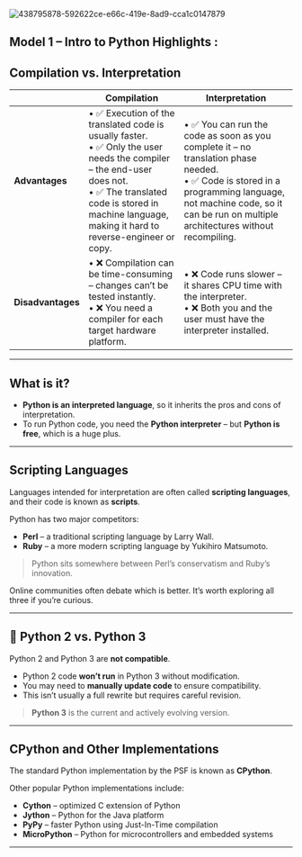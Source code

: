 
![438795878-592622ce-e66c-419e-8ad9-cca1c0147879](https://github.com/user-attachments/assets/4968b3a6-fbf4-458c-9acf-86c3013cd780)


## Model 1 – Intro to Python Highlights :



## Compilation vs. Interpretation 

|                    | Compilation                                                                                                                         | Interpretation                                                                                                                                       |
|--------------------|-------------------------------------------------------------------------------------------------------------------------------------|------------------------------------------------------------------------------------------------------------------------------------------------------|
| **Advantages**     | • ✅ Execution of the translated code is usually faster. <br> • ✅ Only the user needs the compiler – the end-user does not. <br> • ✅ The translated code is stored in machine language, making it hard to reverse-engineer or copy. | • ✅ You can run the code as soon as you complete it – no translation phase needed. <br> • ✅ Code is stored in a programming language, not machine code, so it can be run on multiple architectures without recompiling. |
| **Disadvantages**  | • ❌ Compilation can be time-consuming – changes can’t be tested instantly. <br> • ❌ You need a compiler for each target hardware platform. | • ❌ Code runs slower – it shares CPU time with the interpreter. <br> • ❌ Both you and the user must have the interpreter installed.                    |

---

## What is it?

- **Python is an interpreted language**, so it inherits the pros and cons of interpretation.
- To run Python code, you need the **Python interpreter** – but **Python is free**, which is a huge plus.

---

## Scripting Languages

Languages intended for interpretation are often called **scripting languages**, and their code is known as **scripts**.

Python has two major competitors:

- **Perl** – a traditional scripting language by Larry Wall.
- **Ruby** – a more modern scripting language by Yukihiro Matsumoto.

> Python sits somewhere between Perl’s conservatism and Ruby’s innovation.

Online communities often debate which is better. It’s worth exploring all three if you’re curious.

---

## 🐍 Python 2 vs. Python 3

Python 2 and Python 3 are **not compatible**.

- Python 2 code **won’t run** in Python 3 without modification.
- You may need to **manually update code** to ensure compatibility.
- This isn’t usually a full rewrite but requires careful revision.

> **Python 3** is the current and actively evolving version.

---

## CPython and Other Implementations

The standard Python implementation by the PSF is known as **CPython**.

Other popular Python implementations include:

- **Cython** – optimized C extension of Python
- **Jython** – Python for the Java platform
- **PyPy** – faster Python using Just-In-Time compilation
- **MicroPython** – Python for microcontrollers and embedded systems

---

